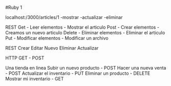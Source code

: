 #Ruby 1

localhost:/3000/articles/1
-mostrar -actualizar -eliminar

REST
Get - Leer elementos - Mostrar el articulo
Post - Crear elementos - Creamos un nuevo articulo
Delete - Eliminar elementos - Eliminar el articulo
Put - Modificar elementos - Modificar un archivo


REST
Crear
Editar
Nuevo
Eliminar
Actualizar

HTTP
GET - POST

Una tienda en linea
Subir un nuevo producto - POST
Hacer una nueva venta - POST
Actualizar el inventario - PUT
Eliminar un producto - DELETE
Mostrar mi inventario - GET